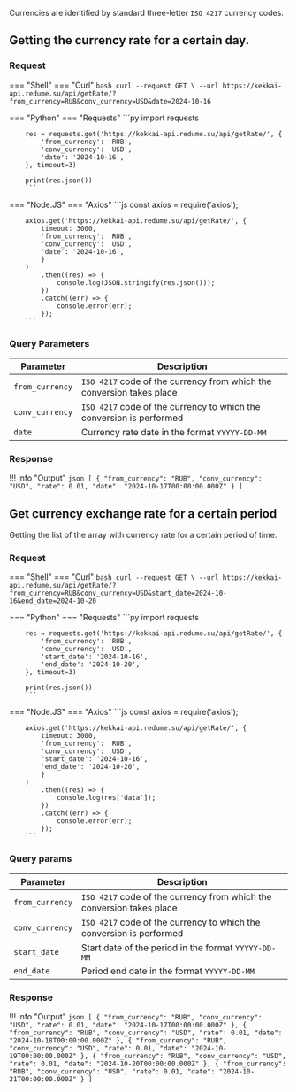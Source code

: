 Currencies are identified by standard three-letter `ISO 4217` currency codes.

## Getting the currency rate for a certain day.

### Request
=== "Shell"
    === "Curl"
        ```bash
        curl --request GET \
        --url https://kekkai-api.redume.su/api/getRate/?from_currency=RUB&conv_currency=USD&date=2024-10-16
        ```

=== "Python"
    === "Requests"
        ```py
        import requests

        res = requests.get('https://kekkai-api.redume.su/api/getRate/', {
            'from_currency': 'RUB',
            'conv_currency': 'USD',
            'date': '2024-10-16',
        }, timeout=3)

        print(res.json())
        ```


=== "Node.JS"
    === "Axios"
        ```js
        const axios = require('axios');

        axios.get('https://kekkai-api.redume.su/api/getRate/', {
            timeout: 3000,
            'from_currency': 'RUB',
            'conv_currency': 'USD',
            'date': '2024-10-16',
            }
        )
            .then((res) => {
                console.log(JSON.stringify(res.json()));
            })
            .catch((err) => {
                console.error(err);
            });
        ```

### Query Parameters
| Parameter     | Description                                                             |
|---------------|-------------------------------------------------------------------------|
| `from_currency` | `ISO 4217` code of the currency from which the conversion takes place |
| `conv_currency` | `ISO 4217` code of the currency to which the conversion is performed  |
| `date`          | Currency rate date in the format `YYYYY-DD-MM`                        |

### Response
!!! info "Output"
    ```json
    [
        {
            "from_currency": "RUB",
            "conv_currency": "USD",
            "rate": 0.01,
            "date": "2024-10-17T00:00:00.000Z"
        }
    ]
    ```

## Get currency exchange rate for a certain period
Getting the list of the array with currency rate for a certain period of time.

### Request
=== "Shell"
    === "Curl"
        ```bash
        curl --request GET \
        --url https://kekkai-api.redume.su/api/getRate/?from_currency=RUB&conv_currency=USD&start_date=2024-10-16&end_date=2024-10-20
        ```

=== "Python"
    === "Requests"
        ```py
        import requests

        res = requests.get('https://kekkai-api.redume.su/api/getRate/', {
            'from_currency': 'RUB',
            'conv_currency': 'USD',
            'start_date': '2024-10-16',
            'end_date': '2024-10-20',
        }, timeout=3)

        print(res.json())
        ```


=== "Node.JS"
    === "Axios"
        ```js
        const axios = require('axios');

        axios.get('https://kekkai-api.redume.su/api/getRate/', {
            timeout: 3000,
            'from_currency': 'RUB',
            'conv_currency': 'USD',
            'start_date': '2024-10-16',
            'end_date': '2024-10-20',
            }
        )
            .then((res) => {
                console.log(res['data']);
            })
            .catch((err) => {
                console.error(err);
            });
        ```

### Query params
| Parameter     | Description                                                             |
|---------------|-------------------------------------------------------------------------|
| `from_currency` | `ISO 4217` code of the currency from which the conversion takes place |
| `conv_currency` | `ISO 4217` code of the currency to which the conversion is performed  |
| `start_date`    | Start date of the period in the format `YYYYY-DD-MM`                  |
| `end_date`      | Period end date in the format `YYYYY-DD-MM`                           |

### Response
!!! info "Output"
    ```json
    [
        {
            "from_currency": "RUB",
            "conv_currency": "USD",
            "rate": 0.01,
            "date": "2024-10-17T00:00:00.000Z"
        },
        {
            "from_currency": "RUB",
            "conv_currency": "USD",
            "rate": 0.01,
            "date": "2024-10-18T00:00:00.000Z"
        },
        {
            "from_currency": "RUB",
            "conv_currency": "USD",
            "rate": 0.01,
            "date": "2024-10-19T00:00:00.000Z"
        },
        {
            "from_currency": "RUB",
            "conv_currency": "USD",
            "rate": 0.01,
            "date": "2024-10-20T00:00:00.000Z"
        },
        {
            "from_currency": "RUB",
            "conv_currency": "USD",
            "rate": 0.01,
            "date": "2024-10-21T00:00:00.000Z"
        }
    ]
    ```